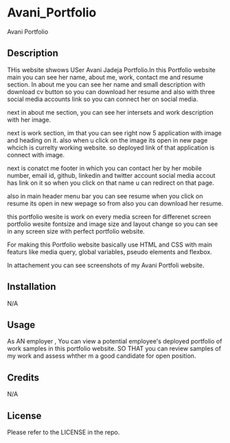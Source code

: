 # Avani_Portfolio
Avani Portfolio


## Description

THis website shwows USer Avani Jadeja Portfolio.In this Portfolio website main you can see her name, about me, work, contact me and resume section.
In about me you can see her name and small description with download cv button so you can download her resume and also with three social media accounts link so you can connect her on social media.

next in about me section, you can see her intersets and work description with her image.

next is work section, im that you can see right now 5 application with image and heading on it. also when u click on the image its open in new page whcich is currelty working website. so deployed link of that application is connect with image.

next is conatct me footer in which you can contact her by her mobile number, email id, github, linkedin and twitter account social media accout has link on it so when you click on that name u can redirect on that page.

also in main header menu bar you can see resume when you click on resume its open in new wepage so from also you can download her resume.

this portfolio wesite is work on every media screen for differenet screen portfolio wesite fontsize and image size and layout change so you can see in any screen size with perfect portfolio website.

For making this Portfolio website basically use HTML and CSS with main featurs like  media query, global variables, pseudo elements and flexbox.

In attachement you can see  screenshots of my Avani Portfoli website.



## Installation

N/A


## Usage

As AN employer , You can view a potential employee's deployed portfolio of  work samples in this portfolio website. SO THAT you can review samples of my work and assess whther m a good candidate for open position.


## Credits

N/A

## License

Please refer to the LICENSE in the repo.
